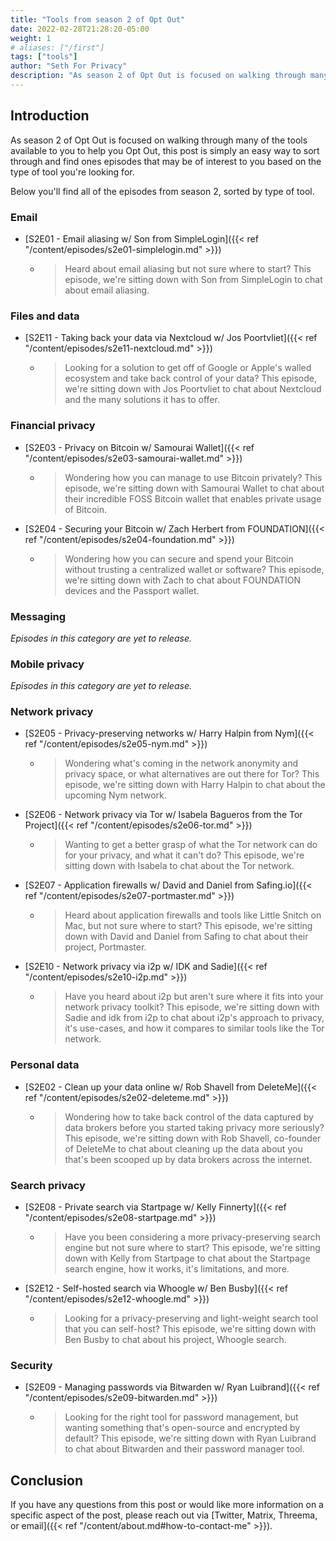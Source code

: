 ```yaml
---
title: "Tools from season 2 of Opt Out"
date: 2022-02-28T21:28:20-05:00
weight: 1
# aliases: ["/first"]
tags: ["tools"]
author: "Seth For Privacy"
description: "As season 2 of Opt Out is focused on walking through many of the tools available to you to help you Opt Out, this post is simply an easy way to sort through and find ones episodes that may be of interest to you based on the type of tool you're looking for."
---
```


## Introduction

As season 2 of Opt Out is focused on walking through many of the tools available to you to help you Opt Out, this post is simply an easy way to sort through and find ones episodes that may be of interest to you based on the type of tool you're looking for.

Below you'll find all of the episodes from season 2, sorted by type of tool.

### Email

- [S2E01 - Email aliasing w/ Son from SimpleLogin]({{< ref "/content/episodes/s2e01-simplelogin.md" >}})
  - > Heard about email aliasing but not sure where to start? This episode, we're sitting down with Son from SimpleLogin to chat about email aliasing.

### Files and data

- [S2E11 - Taking back your data via Nextcloud w/ Jos Poortvliet]({{< ref "/content/episodes/s2e11-nextcloud.md" >}})
  - > Looking for a solution to get off of Google or Apple's walled ecosystem and take back control of your data? This episode, we're sitting down with Jos Poortvliet to chat about Nextcloud and the many solutions it has to offer.

### Financial privacy

- [S2E03 - Privacy on Bitcoin w/ Samourai Wallet]({{< ref "/content/episodes/s2e03-samourai-wallet.md" >}})
  - > Wondering how you can manage to use Bitcoin privately? This episode, we're sitting down with Samourai Wallet to chat about their incredible FOSS Bitcoin wallet that enables private usage of Bitcoin.
- [S2E04 - Securing your Bitcoin w/ Zach Herbert from FOUNDATION]({{< ref "/content/episodes/s2e04-foundation.md" >}})
  - > Wondering how you can secure and spend your Bitcoin without trusting a centralized wallet or software? This episode, we're sitting down with Zach to chat about FOUNDATION devices and the Passport wallet.

### Messaging

*Episodes in this category are yet to release.*

### Mobile privacy

*Episodes in this category are yet to release.*

### Network privacy

- [S2E05 - Privacy-preserving networks w/ Harry Halpin from Nym]({{< ref "/content/episodes/s2e05-nym.md" >}})
  - > Wondering what's coming in the network anonymity and privacy space, or what alternatives are out there for Tor? This episode, we're sitting down with Harry Halpin to chat about the upcoming Nym network.
- [S2E06 - Network privacy via Tor w/ Isabela Bagueros from the Tor Project]({{< ref "/content/episodes/s2e06-tor.md" >}})
  - > Wanting to get a better grasp of what the Tor network can do for your privacy, and what it can't do? This episode, we're sitting down with Isabela to chat about the Tor network.
- [S2E07 - Application firewalls w/ David and Daniel from Safing.io]({{< ref "/content/episodes/s2e07-portmaster.md" >}})
  - > Heard about application firewalls and tools like Little Snitch on Mac, but not sure where to start? This episode, we're sitting down with David and Daniel from Safing to chat about their project, Portmaster.
- [S2E10 - Network privacy via i2p w/ IDK and Sadie]({{< ref "/content/episodes/s2e10-i2p.md" >}})
  - > Have you heard about i2p but aren't sure where it fits into your network privacy toolkit? This episode, we're sitting down with Sadie and idk from i2p to chat about i2p's approach to privacy, it's use-cases, and how it compares to similar tools like the Tor network.

### Personal data

- [S2E02 - Clean up your data online w/ Rob Shavell from DeleteMe]({{< ref "/content/episodes/s2e02-deleteme.md" >}})
  - > Wondering how to take back control of the data captured by data brokers before you started taking privacy more seriously? This episode, we're sitting down with Rob Shavell, co-founder of DeleteMe to chat about cleaning up the data about you that's been scooped up by data brokers across the internet.

### Search privacy

- [S2E08 - Private search via Startpage w/ Kelly Finnerty]({{< ref "/content/episodes/s2e08-startpage.md" >}})
  - > Have you been considering a more privacy-preserving search engine but not sure where to start? This episode, we're sitting down with Kelly from Startpage to chat about the Startpage search engine, how it works, it's limitations, and more.
- [S2E12 - Self-hosted search via Whoogle w/ Ben Busby]({{< ref "/content/episodes/s2e12-whoogle.md" >}})
  - > Looking for a privacy-preserving and light-weight search tool that you can self-host? This episode, we're sitting down with Ben Busby to chat about his project, Whoogle search.

### Security

- [S2E09 - Managing passwords via Bitwarden w/ Ryan Luibrand]({{< ref "/content/episodes/s2e09-bitwarden.md" >}})
  - > Looking for the right tool for password management, but wanting something that's open-source and encrypted by default? This episode, we're sitting down with Ryan Luibrand to chat about Bitwarden and their password manager tool.

## Conclusion

If you have any questions from this post or would like more information on a specific aspect of the post, please reach out via [Twitter, Matrix, Threema, or email]({{< ref "/content/about.md#how-to-contact-me" >}}).
